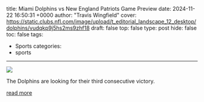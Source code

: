 title: Miami Dolphins vs New England Patriots Game Preview
date: 2024-11-22 16:50:31 +0000
author: "Travis Wingfield"
cover: https://static.clubs.nfl.com/image/upload/t_editorial_landscape_12_desktop/dolphins/vudqkp9j5hs2ms9zhf18
draft: false
top: false
type: post
hide: false
toc: false
tags:
  - Sports
categories:
  - sports
---

![](https://static.clubs.nfl.com/image/upload/t_editorial_landscape_12_desktop/dolphins/vudqkp9j5hs2ms9zhf18)

The Dolphins are looking for their third consecutive victory.

[read more](https://www.miamidolphins.com/news/miami-dolphins-vs-new-england-patriots-game-preview)

